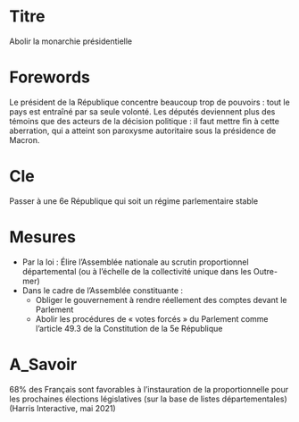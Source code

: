 # Titre

Abolir la monarchie présidentielle

# Forewords

Le président de la République concentre beaucoup trop de pouvoirs : tout le pays est entraîné par sa seule volonté. Les députés deviennent plus des témoins que des acteurs de la décision politique : il faut mettre fin à cette aberration, qui a atteint son paroxysme autoritaire sous la présidence de Macron.

# Cle
Passer à une 6e République qui soit un régime parlementaire stable

# Mesures

* Par la loi : Élire l’Assemblée nationale au scrutin proportionnel départemental (ou à l’échelle de la collectivité unique dans les Outre-mer)
* Dans le cadre de l’Assemblée constituante :
    * Obliger le gouvernement à rendre réellement des comptes devant le Parlement
    * Abolir les procédures de « votes forcés » du Parlement comme l’article 49.3 de la Constitution de la 5e République

# A_Savoir

68% des Français sont favorables à l’instauration de la proportionnelle pour les prochaines élections législatives (sur la base de listes départementales) (Harris Interactive, mai 2021)
